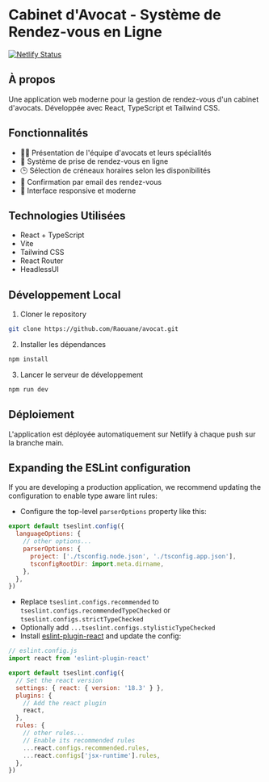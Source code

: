# Cabinet d'Avocat - Système de Rendez-vous en Ligne

[![Netlify Status](https://api.netlify.com/api/v1/badges/c6e87c6d-1802-4ee1-87dd-9128ad492670/deploy-status)](https://app.netlify.com/sites/avocatv1/deploys)

## À propos

Une application web moderne pour la gestion de rendez-vous d'un cabinet d'avocats. Développée avec React, TypeScript et Tailwind CSS.

## Fonctionnalités

- 👨‍⚖️ Présentation de l'équipe d'avocats et leurs spécialités
- 📅 Système de prise de rendez-vous en ligne
- 🕒 Sélection de créneaux horaires selon les disponibilités
- 📧 Confirmation par email des rendez-vous
- 📱 Interface responsive et moderne

## Technologies Utilisées

- React + TypeScript
- Vite
- Tailwind CSS
- React Router
- HeadlessUI

## Développement Local

1. Cloner le repository
```bash
git clone https://github.com/Raouane/avocat.git
```

2. Installer les dépendances
```bash
npm install
```

3. Lancer le serveur de développement
```bash
npm run dev
```

## Déploiement

L'application est déployée automatiquement sur Netlify à chaque push sur la branche main.

## Expanding the ESLint configuration

If you are developing a production application, we recommend updating the configuration to enable type aware lint rules:

- Configure the top-level `parserOptions` property like this:

```js
export default tseslint.config({
  languageOptions: {
    // other options...
    parserOptions: {
      project: ['./tsconfig.node.json', './tsconfig.app.json'],
      tsconfigRootDir: import.meta.dirname,
    },
  },
})
```

- Replace `tseslint.configs.recommended` to `tseslint.configs.recommendedTypeChecked` or `tseslint.configs.strictTypeChecked`
- Optionally add `...tseslint.configs.stylisticTypeChecked`
- Install [eslint-plugin-react](https://github.com/jsx-eslint/eslint-plugin-react) and update the config:

```js
// eslint.config.js
import react from 'eslint-plugin-react'

export default tseslint.config({
  // Set the react version
  settings: { react: { version: '18.3' } },
  plugins: {
    // Add the react plugin
    react,
  },
  rules: {
    // other rules...
    // Enable its recommended rules
    ...react.configs.recommended.rules,
    ...react.configs['jsx-runtime'].rules,
  },
})
```
